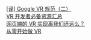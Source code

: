 [[译] Google VR 规范（二）](http://weekly.manong.io/bounce?url=http%3A%2F%2Ftoutiao.io%2Fj%2F87yjqy&aid=7473&nid=135)  
[VR 开发者必备资源汇总](http://weekly.manong.io/bounce?url=https%3A%2F%2Ftoutiao.io%2Fj%2Fp6up31&aid=7673&nid=138)  
[网页端的 VR 实现离我们还远么？](http://weekly.manong.io/bounce?url=https%3A%2F%2Ftoutiao.io%2Fk%2Ftcsf7x&aid=7807&nid=140)  
[从零开始做 VR](http://weekly.manong.io/bounce?url=https%3A%2F%2Ftoutiao.io%2Fk%2F71mv4s&aid=8041&nid=144)  
